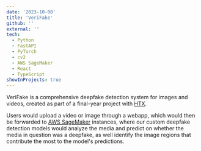 ```yaml
---
date: '2023-10-08'
title: 'VeriFake'
github: ''
external: ''
tech:
  - Python
  - FastAPI
  - PyTorch
  - cv2
  - AWS SageMaker
  - React
  - TypeScript
showInProjects: true
---
```


VeriFake is a comprehensive deepfake detection system for images and
videos, created as part of a final-year project with [HTX](https://www.htx.gov.sg/).

Users would upload a video or image through a webapp, which would then be
forwarded to [AWS SageMaker](https://aws.amazon.com/sagemaker/)
instances, where our custom deepfake detection
models would analyze the media and predict on whether the media
in question was a deepfake, as well identify the image regions that
contribute the most to the model's predictions.

